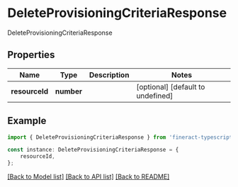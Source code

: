 # DeleteProvisioningCriteriaResponse

DeleteProvisioningCriteriaResponse

## Properties

Name | Type | Description | Notes
------------ | ------------- | ------------- | -------------
**resourceId** | **number** |  | [optional] [default to undefined]

## Example

```typescript
import { DeleteProvisioningCriteriaResponse } from 'fineract-typescript-client';

const instance: DeleteProvisioningCriteriaResponse = {
    resourceId,
};
```

[[Back to Model list]](../README.md#documentation-for-models) [[Back to API list]](../README.md#documentation-for-api-endpoints) [[Back to README]](../README.md)
